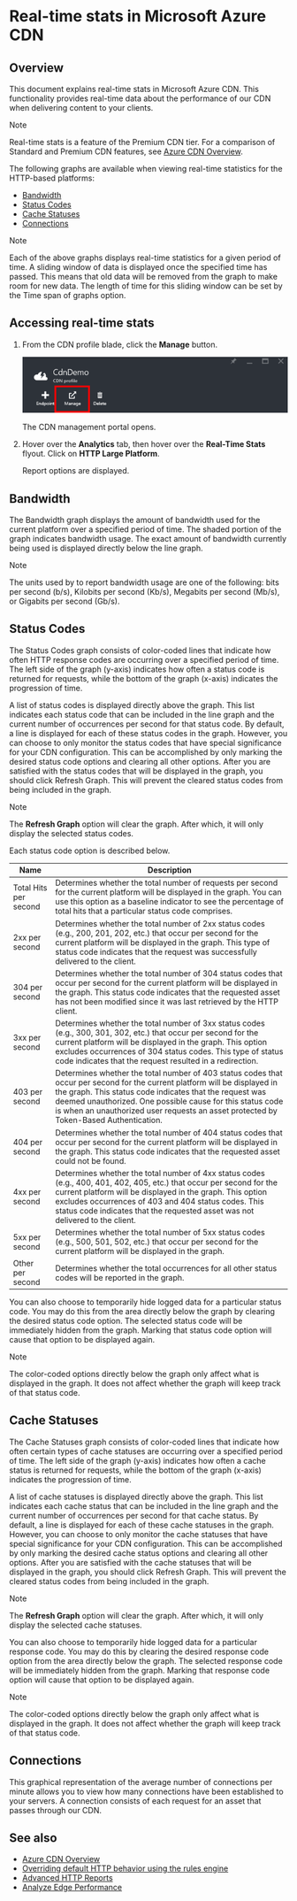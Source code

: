 <properties 
    pageTitle="CDN - Real-Time-Stats" 
    description="Real-time stats in Microsoft Azure CDN. Real-Time Statistics provides real-time data about the performance of our CDN when delivering content to your clients." 
    services="cdn" 
    documentationCenter=".NET" 
    authors="camsoper" 
    manager="dwrede" 
    editor=""/>

<tags 
    ms.service="cdn" 
    ms.workload="tbd" 
    ms.tgt_pltfrm="na" 
    ms.devlang="na" 
    ms.topic="article" 
    ms.date="12/02/2015" 
    ms.author="casoper"/>

# Real-time stats in Microsoft Azure CDN
## Overview
This document explains real-time stats in Microsoft Azure CDN. This functionality provides real-time data about the performance of our CDN when delivering content to your clients. 

> [!NOTE]
> Real-time stats is a feature of the Premium CDN tier.  For a comparison of Standard and Premium CDN features, see [Azure CDN Overview](cdn-overview.md).
> 
> 
The following graphs are available when viewing real-time statistics for the HTTP-based platforms:

* [Bandwidth](#bandwidth.md)
* [Status Codes](#status-codes.md)
* [Cache Statuses](#cache-statuses.md)
* [Connections](#connections.md)

> [!NOTE]
> Each of the above graphs displays real-time statistics for a given period of time. A sliding window of data is displayed once the specified time has passed. This means that old data will be removed from the graph to make room for new data. The length of time for this sliding window can be set by the Time span of graphs option.
> 
> 
## Accessing real-time stats
1. From the CDN profile blade, click the **Manage** button.

    ![CDN profile blade manage button](./media/cdn-real-time-stats/cdn-manage-btn.png)

    The CDN management portal opens.

2. Hover over the **Analytics** tab, then hover over the **Real-Time Stats** flyout.  Click on **HTTP Large Platform**.

    Report options are displayed.


## Bandwidth
The Bandwidth graph displays the amount of bandwidth used for the current platform over a specified period of time. The shaded portion of the graph indicates bandwidth usage. The exact amount of bandwidth currently being used is displayed directly below the line graph.

> [!NOTE]
> The units used by to report bandwidth usage are one of the following: bits per second (b/s), Kilobits per second (Kb/s), Megabits per second (Mb/s), or Gigabits per second (Gb/s).
> 
> 
## Status Codes
The Status Codes graph consists of color-coded lines that indicate how often HTTP response codes are occurring over a specified period of time. The left side of the graph (y-axis) indicates how often a status code is returned for requests, while the bottom of the graph (x-axis) indicates the progression of time.

A list of status codes is displayed directly above the graph. This list indicates each status code that can be included in the line graph and the current number of occurrences per second for that status code. By default, a line is displayed for each of these status codes in the graph. However, you can choose to only monitor the status codes that have special significance for your CDN configuration. This can be accomplished by only marking the desired status code options and clearing all other options. After you are satisfied with the status codes that will be displayed in the graph, you should click Refresh Graph. This will prevent the cleared status codes from being included in the graph.

> [!NOTE]
> The **Refresh Graph** option will clear the graph. After which, it will only display the selected status codes.
> 
> 
Each status code option is described below.

| Name | Description |
| --- | --- |
| Total Hits per second |Determines whether the total number of requests per second for the current platform will be displayed in the graph. You can use this option as a baseline indicator to see the percentage of total hits that a particular status code comprises. |
| 2xx per second |Determines whether the total number of 2xx status codes (e.g., 200, 201, 202, etc.) that occur per second for the current platform will be displayed in the graph. This type of status code indicates that the request was successfully delivered to the client. |
| 304 per second |Determines whether the total number of 304 status codes that occur per second for the current platform will be displayed in the graph. This status code indicates that the requested asset has not been modified since it was last retrieved by the HTTP client. |
| 3xx per second |Determines whether the total number of 3xx status codes (e.g., 300, 301, 302, etc.) that occur per second for the current platform will be displayed in the graph. This option excludes occurrences of 304 status codes. This type of status code indicates that the request resulted in a redirection. |
| 403 per second |Determines whether the total number of 403 status codes that occur per second for the current platform will be displayed in the graph. This status code indicates that the request was deemed unauthorized. One possible cause for this status code is when an unauthorized user requests an asset protected by Token-Based Authentication. |
| 404 per second |Determines whether the total number of 404 status codes that occur per second for the current platform will be displayed in the graph. This status code indicates that the requested asset could not be found. |
| 4xx per second |Determines whether the total number of 4xx status codes (e.g., 400, 401, 402, 405, etc.) that occur per second for the current platform will be displayed in the graph. This option excludes occurrences of 403 and 404 status codes. This status code indicates that the requested asset was not delivered to the client. |
| 5xx per second |Determines whether the total number of 5xx status codes (e.g., 500, 501, 502, etc.) that occur per second for the current platform will be displayed in the graph. |
| Other per second |Determines whether the total occurrences for all other status codes will be reported in the graph. |

You can also choose to temporarily hide logged data for a particular status code. You may do this from the area directly below the graph by clearing the desired status code option. The selected status code will be immediately hidden from the graph. Marking that status code option will cause that option to be displayed again.

> [!NOTE]
> The color-coded options directly below the graph only affect what is displayed in the graph. It does not affect whether the graph will keep track of that status code.
> 
> 
## Cache Statuses
The Cache Statuses graph consists of color-coded lines that indicate how often certain types of cache statuses are occurring over a specified period of time. The left side of the graph (y-axis) indicates how often a cache status is returned for requests, while the bottom of the graph (x-axis) indicates the progression of time.

A list of cache statuses is displayed directly above the graph. This list indicates each cache status that can be included in the line graph and the current number of occurrences per second for that cache status. By default, a line is displayed for each of these cache statuses in the graph. However, you can choose to only monitor the cache statuses that have special significance for your CDN configuration. This can be accomplished by only marking the desired cache status options and clearing all other options. After you are satisfied with the cache statuses that will be displayed in the graph, you should click Refresh Graph. This will prevent the cleared status codes from being included in the graph.

> [!NOTE]
> The **Refresh Graph** option will clear the graph. After which, it will only display the selected cache statuses.
> 
> 
You can also choose to temporarily hide logged data for a particular response code. You may do this by clearing the desired response code option from the area directly below the graph. The selected response code will be immediately hidden from the graph. Marking that response code option will cause that option to be displayed again.

> [!NOTE]
> The color-coded options directly below the graph only affect what is displayed in the graph. It does not affect whether the graph will keep track of that status code.
> 
> 
## Connections
This graphical representation of the average number of connections per minute allows you to view how many connections have been established to your servers. A connection consists of each request for an asset that passes through our CDN.

## See also
* [Azure CDN Overview](cdn-overview.md)
* [Overriding default HTTP behavior using the rules engine](cdn-rules-engine.md)
* [Advanced HTTP Reports](cdn-advanced-http-reports.md)
* [Analyze Edge Performance](cdn-edge-performance.md)


